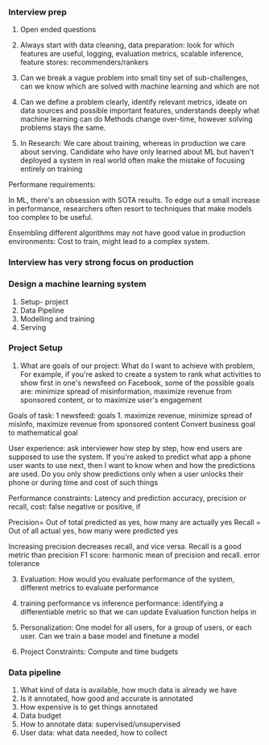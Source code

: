 ### Interview prep
1. Open ended questions

2. Always start with data cleaning, data preparation: look for which features are useful, logging, evaluation metrics, scalable inference, feature stores: recommenders/rankers

3. Can we break a vague problem into small tiny set of sub-challenges, can we know which are solved with machine learning and which are not

4. Can we define a problem clearly, identify relevant metrics, ideate on data sources and possible important features, understands deeply what machine learning can do
Methods change over-time, however solving problems stays the same.


5. In Research: We care about training, whereas in production we care about serving. Candidate who have only learned about ML but haven't deployed a system in real world
often make the mistake of focusing entirely on training

Performane requirements:

In ML, there's an obsession with SOTA results. To edge out a small increase in performance, researchers often resort to techniques that make models too complex to be useful.

Ensembling different algorithms may not have good value in production environments: Cost to train, might lead to a complex system.


### Interview has very strong focus on production



### Design a machine learning system

1. Setup- project
2. Data Pipeline
3. Modelling and training
4. Serving

### Project Setup
1. What are goals of our project: What do I want to achieve with problem, For example, if you're asked to create a system to rank what 
activities to show first in one's newsfeed on Facebook, some of the possible goals are: minimize spread of  misinformation, maximize revenue from
sponsored content, or to maximize user's engagement

Goals of task: 1 newsfeed: goals 1. maximize revenue, minimize spread of misinfo, maximize revenue from sponsored content
Convert business goal to mathematical goal

User experience: ask interviewer how step by step, how end users are supposed to use the system. If you're asked to predict what app a phone user wants to use next,
then I want to know when and how the predictions are used. Do you only show predictions only when a user unlocks their phone or during time and cost of such things

Performance constraints: Latency and prediction accuracy, precision or recall, cost: false negative or positive, if 

Precision= Out of total predicted as yes, how many are actually yes
Recall = Out of all actual yes, how many were predicted yes

Increasing precision decreases recall, and vice versa. Recall is a good metric than precision
F1 score: harmonic mean of precision and recall. error tolerance

3. Evaluation: How would you evaluate performance of the system, different metrics to evaluate performance 
4. training performance vs inference performance: identifying a differentiable metric so that we can update
Evaluation function helps in 

5. Personalization: One model for all users, for a group of users, or each user. Can we train a base model and finetune a model
6. Project Constraints: Compute and time budgets


### Data pipeline

1. What kind of data is available, how much data is already we have
2. Is it annotated, how good and accurate is annotated
3. How expensive is to get things annotated
4. Data budget
5. How to annotate data: supervised/unsupervised
6. User data: what data needed, how to collect